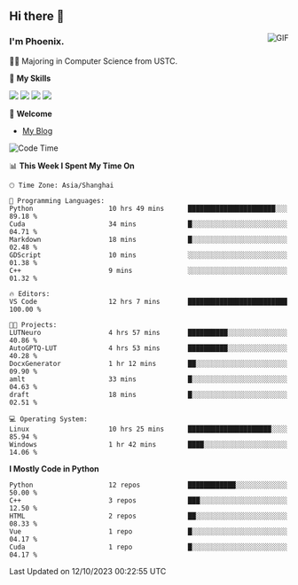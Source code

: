 ## Hi there 👋
<img align="right" alt="GIF" src="https://raw.githubusercontent.com/JoeyBling/JoeyBling/master/pic/pusheencode.gif" />

### I'm Phoenix.

👨‍🎓 Majoring in Computer Science from USTC.

🌟 **My Skills**

![](https://img.shields.io/badge/-Python-3e74a2?style=flat-square&logo=Python&logoColor=fff)
![](https://img.shields.io/badge/-C++-9f62a5?style=flat&logo=cplusplus&logoColor=white)
![](https://img.shields.io/badge/-Linux-185886?style=flat-square&logo=Linux&logoColor=fff)
![](https://img.shields.io/badge/-Rust-ff4136?style=flat-square&logo=Rust&logoColor=fff)

💬 **Welcome**

- [My Blog](https://ysy-phoenix.github.io/)

<!--START_SECTION:waka-->
![Code Time](http://img.shields.io/badge/Code%20Time-313%20hrs%2044%20mins-blue)

📊 **This Week I Spent My Time On** 

```text
🕑︎ Time Zone: Asia/Shanghai

💬 Programming Languages: 
Python                   10 hrs 49 mins      ██████████████████████░░░   89.18 % 
Cuda                     34 mins             █░░░░░░░░░░░░░░░░░░░░░░░░   04.71 % 
Markdown                 18 mins             █░░░░░░░░░░░░░░░░░░░░░░░░   02.48 % 
GDScript                 10 mins             ░░░░░░░░░░░░░░░░░░░░░░░░░   01.38 % 
C++                      9 mins              ░░░░░░░░░░░░░░░░░░░░░░░░░   01.32 % 

🔥 Editors: 
VS Code                  12 hrs 7 mins       █████████████████████████   100.00 % 

🐱‍💻 Projects: 
LUTNeuro                 4 hrs 57 mins       ██████████░░░░░░░░░░░░░░░   40.86 % 
AutoGPTQ-LUT             4 hrs 53 mins       ██████████░░░░░░░░░░░░░░░   40.28 % 
DocxGenerator            1 hr 12 mins        ██░░░░░░░░░░░░░░░░░░░░░░░   09.90 % 
amlt                     33 mins             █░░░░░░░░░░░░░░░░░░░░░░░░   04.63 % 
draft                    18 mins             █░░░░░░░░░░░░░░░░░░░░░░░░   02.51 % 

💻 Operating System: 
Linux                    10 hrs 25 mins      █████████████████████░░░░   85.94 % 
Windows                  1 hr 42 mins        ████░░░░░░░░░░░░░░░░░░░░░   14.06 % 
```

**I Mostly Code in Python** 

```text
Python                   12 repos            ████████████░░░░░░░░░░░░░   50.00 % 
C++                      3 repos             ███░░░░░░░░░░░░░░░░░░░░░░   12.50 % 
HTML                     2 repos             ██░░░░░░░░░░░░░░░░░░░░░░░   08.33 % 
Vue                      1 repo              █░░░░░░░░░░░░░░░░░░░░░░░░   04.17 % 
Cuda                     1 repo              █░░░░░░░░░░░░░░░░░░░░░░░░   04.17 % 
```




 Last Updated on 12/10/2023 00:22:55 UTC
<!--END_SECTION:waka-->

<!--
**ysy-phoenix/ysy-phoenix** is a ✨ _special_ ✨ repository because its `README.md` (this file) appears on your GitHub profile.

Here are some ideas to get you started:

- 🔭 I’m currently working on ...
- 🌱 I’m currently learning ...
- 👯 I’m looking to collaborate on ...
- 🤔 I’m looking for help with ...
- 💬 Ask me about ...
- 📫 How to reach me: ...
- 😄 Pronouns: ...
- ⚡ Fun fact: ...
-->
